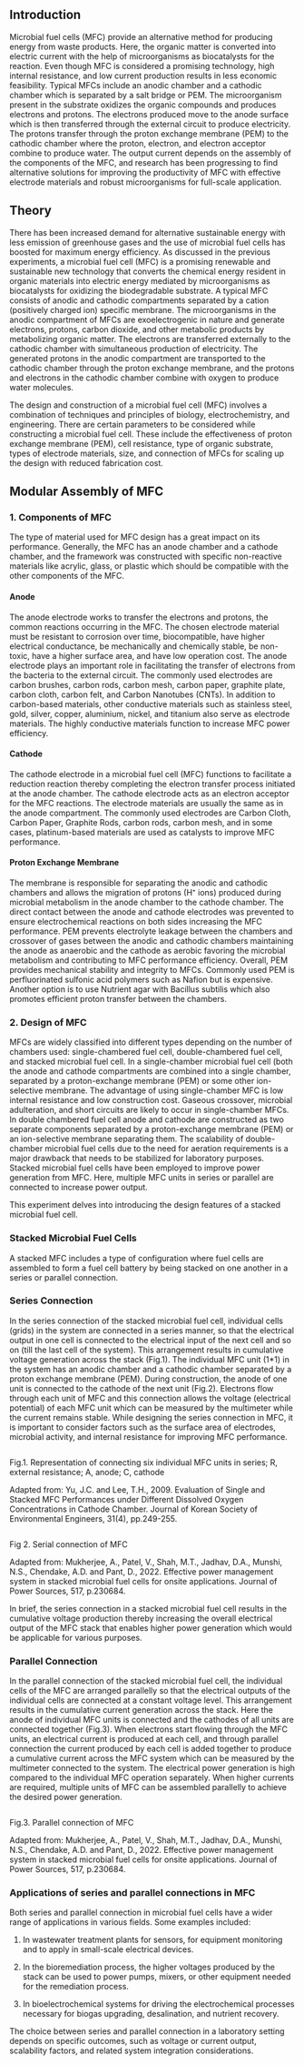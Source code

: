 ## Introduction

Microbial fuel cells (MFC) provide an alternative method for producing energy from waste products. Here, the organic matter is converted into electric current with the help of microorganisms as biocatalysts for the reaction. Even though MFC is considered a promising technology, high internal resistance, and low current production results in less economic feasibility. Typical MFCs include an anodic chamber and a cathodic chamber which is separated by a salt bridge or PEM.  The microorganism present in the substrate oxidizes the organic compounds and produces electrons and protons. The electrons produced move to the anode surface which is then transferred through the external circuit to produce electricity. The protons transfer through the proton exchange membrane (PEM) to the cathodic chamber where the proton, electron, and electron acceptor combine to produce water. The output current depends on the assembly of the components of the MFC, and research has been progressing to find alternative solutions for improving the productivity of MFC with effective electrode materials and robust microorganisms for full-scale application. 
&nbsp;

## Theory

There has been increased demand for alternative sustainable energy with less emission of greenhouse gases and the use of microbial fuel cells has boosted for maximum energy efficiency. As discussed in the previous experiments, a microbial fuel cell (MFC) is a promising renewable and sustainable new technology that converts the chemical energy resident in organic materials into electric energy mediated by microorganisms as biocatalysts for oxidizing the biodegradable substrate. A typical MFC consists of anodic and cathodic compartments separated by a cation (positively charged ion) specific membrane. The microorganisms in the anodic compartment of MFCs are exoelectrogenic in nature and generate electrons, protons, carbon dioxide, and other metabolic products by metabolizing organic matter. The electrons are transferred externally to the cathodic chamber with simultaneous production of electricity. The generated protons in the anodic compartment are transported to the cathodic chamber through the proton exchange membrane, and the protons and electrons in the cathodic chamber combine with oxygen to produce water molecules. 

The design and construction of a microbial fuel cell (MFC) involves a combination of techniques and principles of biology, electrochemistry, and engineering. There are certain parameters to be considered while constructing a microbial fuel cell. These include the effectiveness of proton exchange membrane (PEM), cell resistance, type of organic substrate, types of electrode materials, size, and connection of MFCs for scaling up the design with reduced fabrication cost. 
&nbsp;

## Modular Assembly of MFC

### 1.	Components of MFC

The type of material used for MFC design has a great impact on its performance. Generally, the MFC has an anode chamber and a cathode chamber, and the framework was constructed with specific non-reactive materials like acrylic, glass, or plastic which should be compatible with the other components of the MFC. 

#### Anode

The anode electrode works to transfer the electrons and protons, the common reactions occurring in the MFC. The chosen electrode material must be resistant to corrosion over time, biocompatible, have higher electrical conductance, be mechanically and chemically stable, be non-toxic, have a higher surface area, and have low operation cost. The anode electrode plays an important role in facilitating the transfer of electrons from the bacteria to the external circuit. The commonly used electrodes are carbon brushes, carbon rods, carbon mesh, carbon paper, graphite plate, carbon cloth, carbon felt, and Carbon Nanotubes (CNTs). In addition to carbon-based materials, other conductive materials such as stainless steel, gold, silver, copper, aluminium, nickel, and titanium also serve as electrode materials. The highly conductive materials function to increase MFC power efficiency. 

#### Cathode

The cathode electrode in a microbial fuel cell (MFC) functions to facilitate a reduction reaction thereby completing the electron transfer process initiated at the anode chamber. The cathode electrode acts as an electron acceptor for the MFC reactions. The electrode materials are usually the same as in the anode compartment. The commonly used electrodes are Carbon Cloth, Carbon Paper, Graphite Rods, carbon rods, carbon mesh, and in some cases, platinum-based materials are used as catalysts to improve MFC performance. 

#### Proton Exchange Membrane

The membrane is responsible for separating the anodic and cathodic chambers and allows the migration of protons (H⁺ ions) produced during microbial metabolism in the anode chamber to the cathode chamber. The direct contact between the anode and cathode electrodes was prevented to ensure electrochemical reactions on both sides increasing the MFC performance. PEM prevents electrolyte leakage between the chambers and crossover of gases between the anodic and cathodic chambers maintaining the anode as anaerobic and the cathode as aerobic favoring the microbial metabolism and contributing to MFC performance efficiency. Overall, PEM provides mechanical stability and integrity to MFCs. Commonly used PEM is perfluorinated sulfonic acid polymers such as Nafion but is expensive. Another option is to use Nutrient agar with Bacillus subtilis which also promotes efficient proton transfer between the chambers. 

### 2.	Design of MFC
MFCs are widely classified into different types depending on the number of chambers used: single-chambered fuel cell, double-chambered fuel cell, and stacked microbial fuel cell. In a single-chamber microbial fuel cell (both the anode and cathode compartments are combined into a single chamber, separated by a proton-exchange membrane (PEM) or some other ion-selective membrane. The advantage of using single-chamber MFC is low internal resistance and low construction cost. Gaseous crossover, microbial adulteration, and short circuits are likely to occur in single-chamber MFCs.  In double chambered fuel cell anode and cathode are constructed as two separate components separated by a proton-exchange membrane (PEM) or an ion-selective membrane separating them. The scalability of double-chamber microbial fuel cells due to the need for aeration requirements is a major drawback that needs to be stabilized for laboratory purposes. Stacked microbial fuel cells have been employed to improve power generation from MFC. Here, multiple MFC units in series or parallel are connected to increase power output.

This experiment delves into introducing the design features of a stacked microbial fuel cell.

### Stacked Microbial Fuel Cells

A stacked MFC includes a type of configuration where fuel cells are assembled to form a fuel cell battery by being stacked on one another in a series or parallel connection. 

### Series Connection

In the series connection of the stacked microbial fuel cell, individual cells (grids) in the system are connected in a series manner, so that the electrical output in one cell is connected to the electrical input of the next cell and so on (till the last cell of the system). This arrangement results in cumulative voltage generation across the stack (Fig.1). The individual MFC unit (1*1) in the system has an anodic chamber and a cathodic chamber separated by a proton exchange membrane (PEM). During construction, the anode of one unit is connected to the cathode of the next unit (Fig.2).  Electrons flow through each unit of MFC and this connection allows the voltage (electrical potential) of each MFC unit which can be measured by the multimeter while the current remains stable. While designing the series connection in MFC, it is important to consider factors such as the surface area of electrodes, microbial activity, and internal resistance for improving MFC performance.

<img src="images/1.png" title="" />

Fig.1. Representation of connecting six individual MFC units in series; R, external resistance; A, anode; C, cathode

Adapted from: Yu, J.C. and Lee, T.H., 2009. Evaluation of Single and Stacked MFC Performances under Different Dissolved Oxygen Concentrations in Cathode Chamber. Journal of Korean Society of Environmental Engineers, 31(4), pp.249-255.

<img src="images/2.png" title="" />

Fig 2. Serial connection of MFC

Adapted from: Mukherjee, A., Patel, V., Shah, M.T., Jadhav, D.A., Munshi, N.S., Chendake, A.D. and Pant, D., 2022. Effective power management system in stacked microbial fuel cells for onsite applications. Journal of Power Sources, 517, p.230684.


In brief, the series connection in a stacked microbial fuel cell results in the cumulative voltage production thereby increasing the overall electrical output of the MFC stack that enables higher power generation which would be applicable for various purposes.


### Parallel Connection

In the parallel connection of the stacked microbial fuel cell, the individual cells of the MFC are arranged parallelly so that the electrical outputs of the individual cells are connected at a constant voltage level. This arrangement results in the cumulative current generation across the stack. Here the anode of individual MFC units is connected and the cathodes of all units are connected together (Fig.3). When electrons start flowing through the MFC units, an electrical current is produced at each cell, and through parallel connection the current produced by each cell is added together to produce a cumulative current across the MFC system which can be measured by the multimeter connected to the system. The electrical power generation is high compared to the individual MFC operation separately. When higher currents are required, multiple units of MFC can be assembled parallelly to achieve the desired power generation. 
 
<img src="images/3.png" title="" />

Fig.3. Parallel connection of MFC

Adapted from: Mukherjee, A., Patel, V., Shah, M.T., Jadhav, D.A., Munshi, N.S., Chendake, A.D. and Pant, D., 2022. Effective power management system in stacked microbial fuel cells for onsite applications. Journal of Power Sources, 517, p.230684.


### Applications of series and parallel connections in MFC

Both series and parallel connection in microbial fuel cells have a wider range of applications in various fields. Some examples included:

1.	In wastewater treatment plants for sensors, for equipment monitoring and to apply in small-scale electrical devices.

2.	In the bioremediation process, the higher voltages produced by the stack can be used to power pumps, mixers, or other equipment needed for the remediation process.

3.	In bioelectrochemical systems for driving the electrochemical processes necessary for biogas upgrading, desalination, and nutrient recovery.

The choice between series and parallel connection in a laboratory setting depends on specific outcomes, such as voltage or current output, scalability factors, and related system integration considerations.
